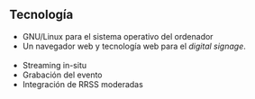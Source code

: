 ## Tecnología

- GNU/Linux para el sistema operativo del ordenador
- Un navegador web y tecnología web para el _digital signage_.
<br /><br />
- Streaming in-situ<!-- .element: class="fragment mini" -->
- Grabación del evento<!-- .element: class="fragment mini" -->
- Integración de RRSS moderadas<!-- .element: class="fragment mini" -->

